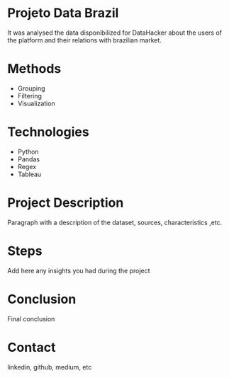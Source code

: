 # Projeto Data Brazil

  It was analysed the data disponibilized for DataHacker about the users of the platform and their relations with brazilian market.
  
# Methods
  - Grouping
  - Filtering
  - Visualization
  
# Technologies 
  - Python
  - Pandas
  - Regex
  - Tableau
  
# Project Description

  Paragraph with a description of the dataset, sources, characteristics ,etc.

# Steps
  Add here any insights you had during the project

# Conclusion
  Final conclusion
  
# Contact
  linkedin, github, medium, etc 
  
